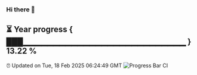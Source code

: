 ### Hi there 👋
⏳ Year progress { ███▁▁▁▁▁▁▁▁▁▁▁▁▁▁▁▁▁▁▁▁▁▁▁▁▁▁▁ } 13.22 %
---
⏰ Updated on Tue, 18 Feb 2025 06:24:49 GMT
![Progress Bar CI](https://github.com/liununu/liununu/workflows/Progress%20Bar%20CI/badge.svg)
